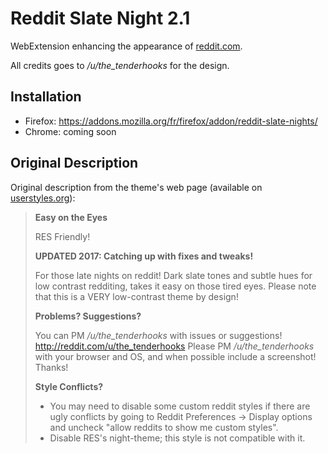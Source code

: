 # Reddit Slate Night 2.1

WebExtension enhancing the appearance of [reddit.com](https://www.reddit.com/).

All credits goes to */u/the_tenderhooks* for the design.

## Installation

- Firefox: https://addons.mozilla.org/fr/firefox/addon/reddit-slate-nights/
- Chrome: coming soon

## Original Description

Original description from the theme's web page (available on [userstyles.org](https://userstyles.org/styles/70271/reddit-slate-nights-2-1-dark)):

> **Easy on the Eyes**
>
> RES Friendly!
>
> **UPDATED 2017: Catching up with fixes and tweaks!**
>
> For those late nights on reddit!
> Dark slate tones and subtle hues for low contrast redditing, takes it easy on those tired eyes.
> Please note that this is a VERY low-contrast theme by design!
>
> **Problems? Suggestions?**
>
> You can PM */u/the_tenderhooks* with issues or suggestions! http://reddit.com/u/the_tenderhooks
> Please PM */u/the_tenderhooks* with your browser and OS, and when possible include a screenshot! Thanks!
>
> **Style Conflicts?**
>
> - You may need to disable some custom reddit styles if there are ugly conflicts by going to Reddit Preferences -> Display options and uncheck "allow reddits to show me custom styles".
> - Disable RES's night-theme; this style is not compatible with it.
